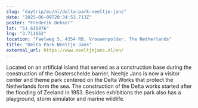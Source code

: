```yaml
---
slug: "daytrip/eu/nl/delta-park-neeltje-jans"
date: "2025-06-09T20:34:53.713Z"
poster: "Frederik Dekker"
lat: "51.636876"
lng: "3.711662"
location: "Faelweg 5, 4354 RB, Vrouwenpolder, The Netherlands"
title: "Delta Park Neeltje Jans"
external_url: https://www.neeltjejans.nl/en/
---
```

Located on an artificial island that served as a construction base during the construction of the Oosterschelde barrier, Neeltje Jans is now a visitor center and theme park centered on the Delta Works that protect the Netherlands form the sea. The construction of the Delta works started after the flooding of Zeeland in 1953. Besides exhibitions the park also has a playground, storm simulator and marine wildlife.